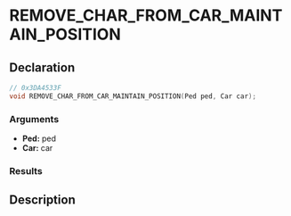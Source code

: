 # REMOVE_CHAR_FROM_CAR_MAINTAIN_POSITION

## Declaration
```cpp
// 0x3DA4533F
void REMOVE_CHAR_FROM_CAR_MAINTAIN_POSITION(Ped ped, Car car);
```

### Arguments
- **Ped:** ped
- **Car:** car

### Results

## Description
